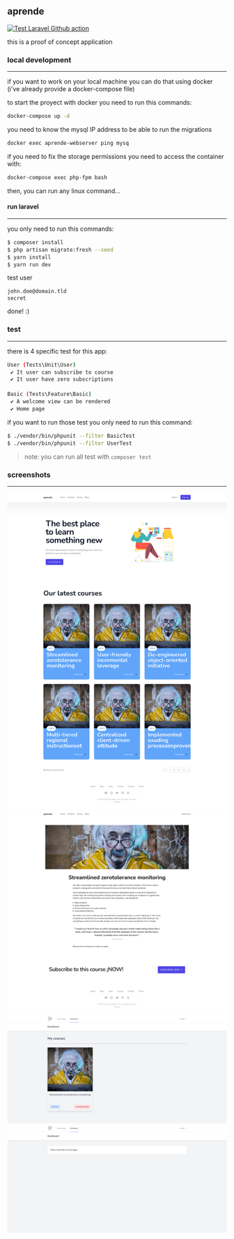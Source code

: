## aprende

[![Test Laravel Github action](https://github.com/abr4xas/aprende/actions/workflows/laravel.yml/badge.svg?branch=master)](https://github.com/abr4xas/aprende/actions/workflows/laravel.yml)


this is a proof of concept application



### local development
---

if you want to work on your local machine you can do that using docker (i've already provide a docker-compose file)

to start the proyect with docker you need to run this commands:

```bash
docker-compose up -d
```

you need to know the mysql IP address to be able to run the migrations

```bash
docker exec aprende-webserver ping mysq
```

if you need to fix the storage permissions you need to access the container with:

```bash
docker-compose exec php-fpm bash
```
then, you can run any linux command...


#### run laravel
---

you only need to run this commands:


```bash
$ composer install
$ php artisan migrate:fresh --seed
$ yarn install
$ yarn run dev
```

test user

```
john.doe@domain.tld
secret
```


done! :)


### test

---

there is 4 specific test for this app:

```bash
User (Tests\Unit\User)
 ✔ It user can subscribe to course
 ✔ It user have zero subscriptions

Basic (Tests\Feature\Basic)
 ✔ A welcome view can be rendered
 ✔ Home page
```

if you want to run those test you only need to run this command:

```bash
$ ./vendor/bin/phpunit --filter BasicTest
$ ./vendor/bin/phpunit --filter UserTest
```

> note: you can run all test with `composer test`


### screenshots

___

![](./screenshots/1.png)
![](./screenshots/2.png)
![](./screenshots/3.png)
![](./screenshots/4.png)
